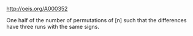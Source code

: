 http://oeis.org/A000352

One half of the number of permutations of [n] such that the differences have three runs with the same signs.
